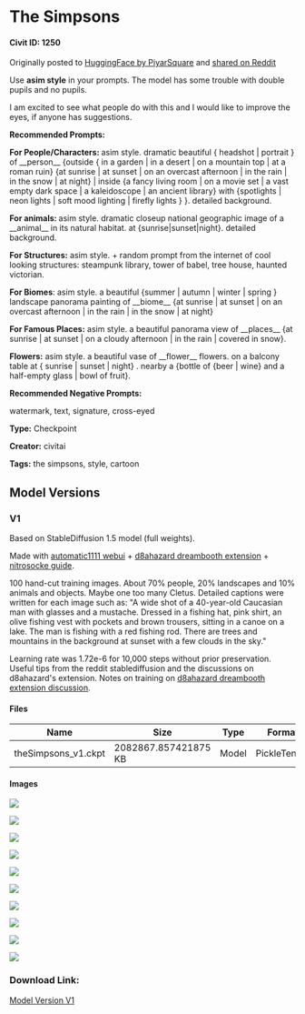 # The Simpsons

#### Civit ID: 1250

<p>Originally posted to <a href="https://huggingface.co/PiyarSquare/sd_asim_simpsons" rel="ugc" target="_blank">HuggingFace by PiyarSquare</a> and <a href="https://www.reddit.com/r/StableDiffusion/comments/zghkj0/new_dreambooth_model_the_simpsons/" rel="ugc" target="_blank">shared on Reddit</a></p><p>Use <strong>asim style</strong> in your prompts. The model has some trouble with double pupils and no pupils.</p><p>I am excited to see what people do with this and I would like to improve the eyes, if anyone has suggestions.</p><p><strong>Recommended Prompts:</strong></p><p><strong>For People/Characters: </strong>asim style. dramatic beautiful { headshot | portrait } of __person__ {outside { in a garden | in a desert | on a mountain top | at a roman ruin} {at sunrise | at sunset | on an overcast afternoon | in the rain | in the snow | at night} | inside {a fancy living room | on a movie set | a vast empty dark space | a kaleidoscope | an ancient library} with {spotlights | neon lights | soft mood lighting | firefly lights } }. detailed background.</p><p><strong>For animals: </strong>asim style. dramatic closeup national geographic image of a __animal__ in its natural habitat. at {sunrise|sunset|night}. detailed background.</p><p><strong>For Structures:</strong> asim style. + random prompt from the internet of cool looking structures: steampunk library, tower of babel, tree house, haunted victorian.</p><p><strong>For Biomes</strong>: asim style. a beautiful {summer | autumn | winter | spring } landscape panorama painting of __biome__ {at sunrise | at sunset | on an overcast afternoon | in the rain | in the snow | at night}</p><p><strong>For Famous Places:</strong> asim style. a beautiful panorama view of __places__ {at sunrise | at sunset | on a cloudy afternoon | in the rain | covered in snow}.</p><p><strong>Flowers:</strong> asim style. a beautiful vase of __flower__ flowers. on a balcony table at { sunrise | sunset | night} . nearby a {bottle of {beer | wine} and a half-empty glass | bowl of fruit}.</p><p><strong>Recommended Negative Prompts:</strong></p><p>watermark, text, signature, cross-eyed</p>

**Type:** Checkpoint

**Creator:** civitai

**Tags:** the simpsons, style, cartoon

## Model Versions

### V1

<p>Based on StableDiffusion 1.5 model (full weights).</p><p>Made with <a href="https://github.com/AUTOMATIC1111/stable-diffusion-webui" rel="ugc" target="_blank">automatic1111 webui</a> + <a href="https://github.com/d8ahazard/sd_dreambooth_extension" rel="ugc" target="_blank">d8ahazard dreambooth extension</a> + <a href="https://github.com/nitrosocke/dreambooth-training-guide" rel="ugc" target="_blank">nitrosocke guide</a>.</p><p>100 hand-cut training images. About 70% people, 20% landscapes and 10% animals and objects. Maybe one too many Cletus. Detailed captions were written for each image such as: "A wide shot of a 40-year-old Caucasian man with glasses and a mustache. Dressed in a fishing hat, pink shirt, an olive fishing vest with pockets and brown trousers, sitting in a canoe on a lake. The man is fishing with a red fishing rod. There are trees and mountains in the background at sunset with a few clouds in the sky."</p><p>Learning rate was 1.72e-6 for 10,000 steps without prior preservation. Useful tips from the reddit stablediffusion and the discussions on d8ahazard's extension. Notes on training on <a href="https://github.com/d8ahazard/sd_dreambooth_extension/discussions/443" rel="ugc" target="_blank">d8ahazard dreambooth extension discussion</a>.</p>

#### Files

| Name | Size | Type | Format | Download Url | AutoV1 | AutoV2 | SHA256 | CRC32 | BLAKE3 |
| --- | --- | --- | --- | --- | --- | --- | --- | --- | --- |
| theSimpsons_v1.ckpt | 2082867.857421875 KB | Model | PickleTensor | https://civitai.com/api/download/models/1325 | 168F95CA | FEF47F1F04 | FEF47F1F047BFF3D3A47BEB4E1A5AD1D6CE7F408CEFA358DE84B8FB0D82320BB | 4D23ABC9 | FA4D460C9AAD0F7C718ED022E5991B800744213D9181F6111C262D35EE4361F8 |

#### Images

<p><img src="https://image.civitai.com/xG1nkqKTMzGDvpLrqFT7WA/be435854-4123-4b9c-4664-d578e8942e00/width=450/10992.jpeg" /></p>

<p><img src="https://image.civitai.com/xG1nkqKTMzGDvpLrqFT7WA/468b04b6-d623-4c17-ee9f-cf6daea7e500/width=450/10991.jpeg" /></p>

<p><img src="https://image.civitai.com/xG1nkqKTMzGDvpLrqFT7WA/956a8d0b-5d89-4be5-d6f1-6f17b8f3b900/width=450/10990.jpeg" /></p>

<p><img src="https://image.civitai.com/xG1nkqKTMzGDvpLrqFT7WA/c2e858dc-3f32-4559-82f9-c5a785249b00/width=450/10989.jpeg" /></p>

<p><img src="https://image.civitai.com/xG1nkqKTMzGDvpLrqFT7WA/c15a0349-b5e8-492d-876f-af928f4c0300/width=450/10988.jpeg" /></p>

<p><img src="https://image.civitai.com/xG1nkqKTMzGDvpLrqFT7WA/5f236092-dc9d-4e74-b2c1-37dd15ff2a00/width=450/10987.jpeg" /></p>

<p><img src="https://image.civitai.com/xG1nkqKTMzGDvpLrqFT7WA/dd66eb17-dbff-4638-d04c-2450640a7f00/width=450/10986.jpeg" /></p>

<p><img src="https://image.civitai.com/xG1nkqKTMzGDvpLrqFT7WA/4974d31b-9617-4f17-2b2c-ef926102f100/width=450/10985.jpeg" /></p>

<p><img src="https://image.civitai.com/xG1nkqKTMzGDvpLrqFT7WA/b8318ef8-5367-4868-8971-638b9659d900/width=450/10984.jpeg" /></p>

<p><img src="https://image.civitai.com/xG1nkqKTMzGDvpLrqFT7WA/38ab1614-3c87-4947-1aef-52ff32f34d00/width=450/10983.jpeg" /></p>

### Download Link:

[Model Version V1](https://civitai.com/api/download/models/1325)

